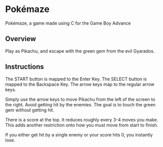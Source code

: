 # Pokémaze
Pokémaze, a game made using C for the Game Boy Advance

## Overview
Play as Pikachu, and escape with the green gem from the evil Gyarados.

## Instructions
The START button is mapped to the Enter Key.
The SELECT button is mapped to the Backspace Key.
The arrow keys map to the regular arrow keys.

Simply use the arrow keys to move Pikachu from the left of the screen to the right.
Avoid getting hit by the enemies. 
The goal is to touch the green gem without getting hit.

There is a score at the top. It reduces roughly every 3-4 moves you make. 
This adds another restriction onto how you must move from start to finish.

If you either get hit by a single enemy or your score hits 0, you instantly lose. 